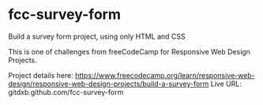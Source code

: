 # fcc-survey-form
Build a survey form project, using only HTML and CSS

This is one of challenges from freeCodeCamp for Responsive Web Design Projects.

Project details here: https://www.freecodecamp.org/learn/responsive-web-design/responsive-web-design-projects/build-a-survey-form
Live URL: gitdxb.github.com/fcc-survey-form
